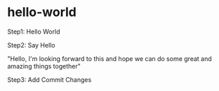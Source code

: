 # hello-world
Step1: Hello World

Step2: Say Hello

"Hello, I'm looking forward to this and hope we can do some great and amazing things together"

Step3: Add Commit Changes
